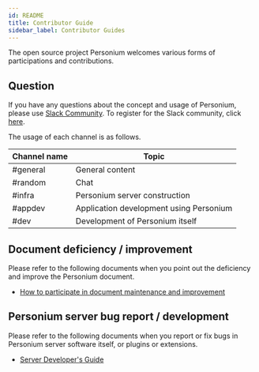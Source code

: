 ```yaml
---
id: README
title: Contributor Guide
sidebar_label: Contributor Guides
---
```


The open source project Personium welcomes various forms of participations and contributions.

## Question

If you have any questions about the concept and usage of Personium, please use [Slack Community](https://personium-io.slack.com/).
To register for the Slack community, click [here](https://bit.ly/Join_Personium_Slack).

The usage of each channel is as follows.

| Channel name | Topic |
| ---------- | ---- |
| #general | General content |
| #random | Chat |
| #infra | Personium server construction |
| #appdev | Application development using Personium |
| #dev | Development of Personium itself |

## Document deficiency / improvement

Please refer to the following documents when you point out the deficiency and improve the Personium document.

* [How to participate in document maintenance and improvement](../document-writer/README.md)

## Personium server bug report / development

Please refer to the following documents when you report or fix bugs in Personium server software itself, or plugins or extensions.

* [Server Developer's Guide](../software-developer/README.md)
